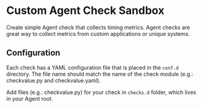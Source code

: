 # Custom Agent Check Sandbox
Create simple Agent check that collects timing metrics. Agent checks are great way to collect metrics from custom applications or unique systems.

## Configuration
Each check has a YAML configuration file that is placed in the `conf.d` directory. The file name should match the name of the check module (e.g.: checkvalue.py and checkvalue.yaml).

Add files (e.g.: checkvalue.py) for your check in `checks.d` folder, which lives in your Agent root.
